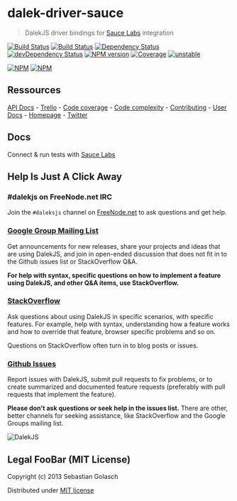 dalek-driver-sauce
===================

> DalekJS driver bindings for [Sauce Labs](https://saucelabs.com) integration

[![Build Status](https://travis-ci.org/dalekjs/dalek-driver-sauce.png)](https://travis-ci.org/dalekjs/dalek-driver-sauce)
[![Build Status](https://drone.io/github.com/dalekjs/dalek-driver-sauce/status.png)](https://drone.io/github.com/dalekjs/dalek-driver-sauce/latest)
[![Dependency Status](https://david-dm.org/dalekjs/dalek-dalek-driver-sauce.png)](https://david-dm.org/dalekjs/dalek-driver-sauce)
[![devDependency Status](https://david-dm.org/dalekjs/dalek-driver-sauce/dev-status.png)](https://david-dm.org/dalekjs/dalek-driver-sauce#info=devDependencies)
[![NPM version](https://badge.fury.io/js/dalek-driver-sauce.png)](http://badge.fury.io/js/dalek-driver-sauce)
[![Coverage](http://dalekjs.com/package/dalek-driver-sauce/master/coverage/coverage.png)](http://dalekjs.com/package/dalek-driver-sauce/master/coverage/index.html)
[![unstable](https://rawgithub.com/hughsk/stability-badges/master/dist/unstable.svg)](http://github.com/hughsk/stability-badges)

[![NPM](https://nodei.co/npm/dalek-driver-sauce.png)](https://nodei.co/npm/dalek-driver-sauce/)
[![NPM](https://nodei.co/npm-dl/dalek-driver-sauce.png)](https://nodei.co/npm/dalek-driver-sauce/)

## Ressources

[API Docs](http://dalekjs.com/package/dalek-driver-sauce/master/api/index.html) -
[Trello](https://trello.com/b/896PxIhS/dalek-driver-sauce) -
[Code coverage](http://dalekjs.com/package/dalek-driver-sauce/master/coverage/index.html) -
[Code complexity](http://dalekjs.com/package/dalek-driver-sauce/master/complexity/index.html) -
[Contributing](https://github.com/dalekjs/dalek-driver-sauce/blob/master/CONTRIBUTING.md) -
[User Docs](http://dalekjs.com/docs/drivernative.html) -
[Homepage](http://dalekjs.com) -
[Twitter](http://twitter.com/dalekjs)

## Docs

Connect & run tests with [Sauce Labs](https://saucelabs.com)

## Help Is Just A Click Away

### #dalekjs on FreeNode.net IRC

Join the `#daleksjs` channel on [FreeNode.net](http://freenode.net) to ask questions and get help.

### [Google Group Mailing List](https://groups.google.com/forum/#!forum/dalekjs)

Get announcements for new releases, share your projects and ideas that are
using DalekJS, and join in open-ended discussion that does not fit in
to the Github issues list or StackOverflow Q&A.

**For help with syntax, specific questions on how to implement a feature
using DalekJS, and other Q&A items, use StackOverflow.**

### [StackOverflow](http://stackoverflow.com/questions/tagged/dalekjs)

Ask questions about using DalekJS in specific scenarios, with
specific features. For example, help with syntax, understanding how a feature works and
how to override that feature, browser specific problems and so on.

Questions on StackOverflow often turn in to blog posts or issues.

### [Github Issues](//github.com/dalekjs/dalek-driver-sauce/issues)

Report issues with DalekJS, submit pull requests to fix problems, or to
create summarized and documented feature requests (preferably with pull
requests that implement the feature).

**Please don't ask questions or seek help in the issues list.** There are
other, better channels for seeking assistance, like StackOverflow and the
Google Groups mailing list.

![DalekJS](https://raw.github.com/dalekjs/dalekjs.com/master/img/logo.png)

## Legal FooBar (MIT License)

Copyright (c) 2013 Sebastian Golasch

Distributed under [MIT license](https://github.com/dalekjs/dalek-driver-sauce/blob/master/LICENSE-MIT)

